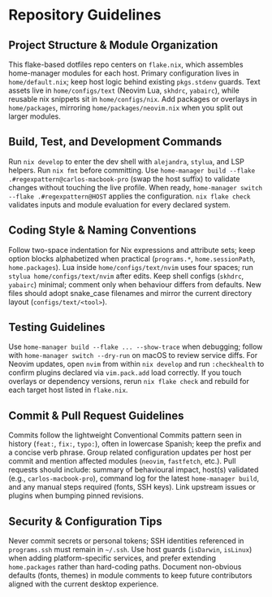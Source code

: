 # Repository Guidelines

## Project Structure & Module Organization
This flake-based dotfiles repo centers on `flake.nix`, which assembles home-manager modules for each host. Primary configuration lives in `home/default.nix`; keep host logic behind existing `pkgs.stdenv` guards. Text assets live in `home/configs/text` (Neovim Lua, `skhdrc`, `yabairc`), while reusable nix snippets sit in `home/configs/nix`. Add packages or overlays in `home/packages`, mirroring `home/packages/neovim.nix` when you split out larger modules.

## Build, Test, and Development Commands
Run `nix develop` to enter the dev shell with `alejandra`, `stylua`, and LSP helpers. Run `nix fmt` before committing. Use `home-manager build --flake .#regexpattern@carlos-macbook-pro` (swap the host suffix) to validate changes without touching the live profile. When ready, `home-manager switch --flake .#regexpattern@HOST` applies the configuration. `nix flake check` validates inputs and module evaluation for every declared system.

## Coding Style & Naming Conventions
Follow two-space indentation for Nix expressions and attribute sets; keep option blocks alphabetized when practical (`programs.*`, `home.sessionPath`, `home.packages`). Lua inside `home/configs/text/nvim` uses four spaces; run `stylua home/configs/text/nvim` after edits. Keep shell configs (`skhdrc`, `yabairc`) minimal; comment only when behaviour differs from defaults. New files should adopt snake_case filenames and mirror the current directory layout (`configs/text/<tool>`).

## Testing Guidelines
Use `home-manager build --flake ... --show-trace` when debugging; follow with `home-manager switch --dry-run` on macOS to review service diffs. For Neovim updates, open `nvim` from within `nix develop` and run `:checkhealth` to confirm plugins declared via `vim.pack.add` load correctly. If you touch overlays or dependency versions, rerun `nix flake check` and rebuild for each target host listed in `flake.nix`.

## Commit & Pull Request Guidelines
Commits follow the lightweight Conventional Commits pattern seen in history (`feat:`, `fix:`, `typo:`), often in lowercase Spanish; keep the prefix and a concise verb phrase. Group related configuration updates per host per commit and mention affected modules (`neovim`, `fastfetch`, etc.). Pull requests should include: summary of behavioural impact, host(s) validated (e.g., `carlos-macbook-pro`), command log for the latest `home-manager build`, and any manual steps required (fonts, SSH keys). Link upstream issues or plugins when bumping pinned revisions.

## Security & Configuration Tips
Never commit secrets or personal tokens; SSH identities referenced in `programs.ssh` must remain in `~/.ssh`. Use host guards (`isDarwin`, `isLinux`) when adding platform-specific services, and prefer extending `home.packages` rather than hard-coding paths. Document non-obvious defaults (fonts, themes) in module comments to keep future contributors aligned with the current desktop experience.
